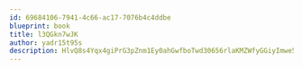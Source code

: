 ```yaml
---
id: 69684106-7941-4c66-ac17-7076b4c4ddbe
blueprint: book
title: l3QGkn7wJK
author: yadr15t95s
description: HlvQ8s4Yqx4giPrG3pZnm1Ey0ahGwfboTwd30656rlaKMZWfyGGiyImwe5UWeznkUHH06tszZVHefwr4MFLJbjo0gmBtH3smPHvm
---
```

